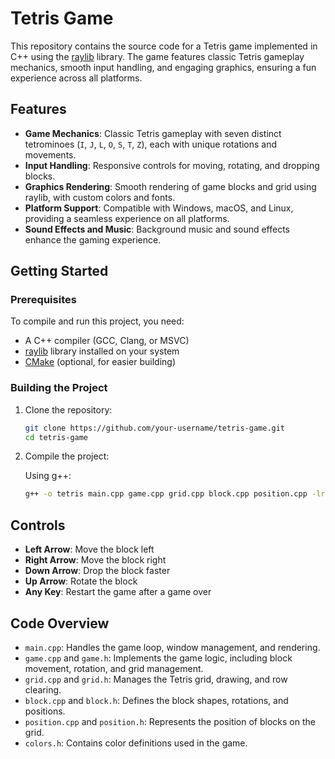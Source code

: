 # Tetris Game

This repository contains the source code for a Tetris game implemented in C++ using the [raylib](https://www.raylib.com/) library. The game features classic Tetris gameplay mechanics, smooth input handling, and engaging graphics, ensuring a fun experience across all platforms.

## Features

- **Game Mechanics**: Classic Tetris gameplay with seven distinct tetrominoes (`I`, `J`, `L`, `O`, `S`, `T`, `Z`), each with unique rotations and movements.
- **Input Handling**: Responsive controls for moving, rotating, and dropping blocks.
- **Graphics Rendering**: Smooth rendering of game blocks and grid using raylib, with custom colors and fonts.
- **Platform Support**: Compatible with Windows, macOS, and Linux, providing a seamless experience on all platforms.
- **Sound Effects and Music**: Background music and sound effects enhance the gaming experience.

## Getting Started

### Prerequisites

To compile and run this project, you need:

- A C++ compiler (GCC, Clang, or MSVC)
- [raylib](https://www.raylib.com/) library installed on your system
- [CMake](https://cmake.org/) (optional, for easier building)

### Building the Project

1. Clone the repository:
    ```bash
    git clone https://github.com/your-username/tetris-game.git
    cd tetris-game
    ```

2. Compile the project:

    Using g++:
    ```bash
    g++ -o tetris main.cpp game.cpp grid.cpp block.cpp position.cpp -lraylib -lopengl32 -lgdi32 -lwinmm
    ```

## Controls

- **Left Arrow**: Move the block left
- **Right Arrow**: Move the block right
- **Down Arrow**: Drop the block faster
- **Up Arrow**: Rotate the block
- **Any Key**: Restart the game after a game over

## Code Overview

- `main.cpp`: Handles the game loop, window management, and rendering.
- `game.cpp` and `game.h`: Implements the game logic, including block movement, rotation, and grid management.
- `grid.cpp` and `grid.h`: Manages the Tetris grid, drawing, and row clearing.
- `block.cpp` and `block.h`: Defines the block shapes, rotations, and positions.
- `position.cpp` and `position.h`: Represents the position of blocks on the grid.
- `colors.h`: Contains color definitions used in the game.

